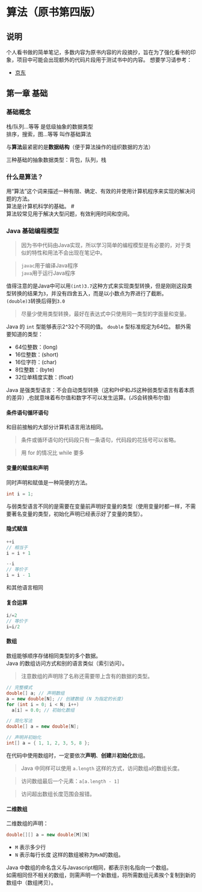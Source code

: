 # 算法（原书第四版）
## 说明
个人看书做的简单笔记，多数内容为原书内容的片段摘抄，旨在为了强化看书的印象，项目中可能会出现额外的代码片段用于测试书中的内容。
想要学习请参考：
- [京东](https://item.jd.com/11098789.html)
## 第一章 基础

### 基础概念
栈/队列...等等 是低级抽象的数据类型  
排序，搜索，图...等等 叫作基础算法  
  
与**算法**最紧密的是**数据结构**（便于算法操作的组织数据的方法）  
  
三种基础的抽象数据类型：背包，队列，栈  

### 什么是算法？
用“算法”这个词来描述一种有限、确定、有效的并使用计算机程序来实现的解决问题的方法。  
算法是计算机科学的基础。 #  
算法较常见用于解决大型问题，有效利用时间和空间。  

### Java 基础编程模型
> 因为书中代码由Java实现，所以学习简单的编程模型是有必要的，对于类似的特性和用法不会出现在笔记中。  

> `javac`用于编译Java程序  
> `java`用于运行Java程序

值得注意的是Java中可以用`(int)3.7`这种方式来实现类型转换，但是刚刚这段类型转换的结果为`3`，并没有四舍五入，而是以小数点为界进行了截断。  
`(double)3`转换后得到`3.0`  
  
> 尽量少使用类型转换，最好在表达式中只使用同一类型的字面量和变量。

Java 的 `int` 型能够表示2^32个不同的值。
`double` 型标准规定为64位。
额外需要知道的类型：
- 64位整数：(long)
- 16位整数：(short)
- 16位字符：(char)
- 8位整数：(byte)
- 32位单精度实数：(float)

Java 是强类型语言：不会自动类型转换（这和PHP和JS这种弱类型语言有着本质的差异）,也就意味着布尔值和数字不可以发生运算。(JS会转换布尔值)

#### 条件语句循环语句
和目前接触的大部分计算机语言用法相同。
> 条件或循环语句的代码段只有一条语句，代码段的花括号可以省略。

> 用 for 的情况比 while 要多

#### 变量的赋值和声明
同时声明和赋值是一种简便的方法。
```java
int i = 1;
```
与弱类型语言不同的是需要在变量前声明好变量的类型（使用变量时都一样，不需要著名变量的类型，初始化声明已经表示好了变量的类型）。

#### 隐式赋值
```java
++i
// 相当于
i = i + 1

--i
// 等价于
i = i - 1
```
和其他语言相同

#### 复合运算
```java
i/=2
// 等价于
i=i/2
```

#### 数组
数组能够顺序存储相同类型的多个数据。  
Java 的数组访问方式和别的语言类似（索引访问）。
> 注意数组的声明除了名称还需要带上含有的数据的类型。
```java
// 完整模式
double[] a; // 声明数组
a = new double[N]; // 创建数组 (N 为指定的长度)
for (int i = 0; i < N; i++)
  a[i] = 0.0; // 初始化数组

// 简化写法
double[] a = new double[N];

// 声明并初始化
int[] a = { 1, 1, 2, 3, 5, 8 };

```
在代码中使用数组时，一定要依次**声明**、**创建**并**初始化**数组。

> Java 中同样可以使用 `a.length` 这样的方式，访问数组`a`的数组长度。  

> 访问数组最后一个元素：`a[a.length - 1]`  

> 访问超出数组长度范围会报错。

#### 二维数组
二维数组的声明：
```java
double[][] a = new double[M][N]
```
- `M` 表示多少行
- `N` 表示每行长度
这样的数组被称为`MxN`的数组。

Java 中数组的命名含义与Javascript相同，都表示别名指向一个数组。  
如需相同但不相关的数组，则需声明一个新数组，将所需数组元素挨个复制到新的数组中（数组拷贝）。  
